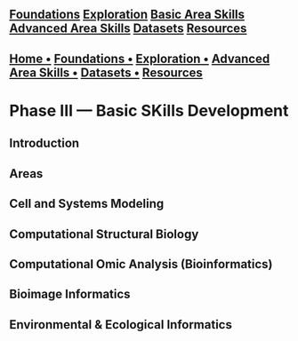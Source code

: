 ## [Foundations](/foundations.md) [Exploration](/exploration.md) [Basic Area Skills](/basicskills.md) [Advanced Area Skills](/advancedareaskills.md) [Datasets](/datasets.md) [Resources](/resources.md)

## [Home  •](/index.md) [Foundations   •](/foundations.md) [Exploration  •](/exploration.md)  [Advanced Area Skills   •](/advancedareaskills.md) [Datasets   •](/datasets.md) [Resources](/resources.md)

# Phase III — Basic SKills Development

## Introduction

## Areas


## Cell and Systems Modeling


## Computational Structural Biology


## Computational Omic Analysis (Bioinformatics)


## Bioimage Informatics


## Environmental & Ecological Informatics

